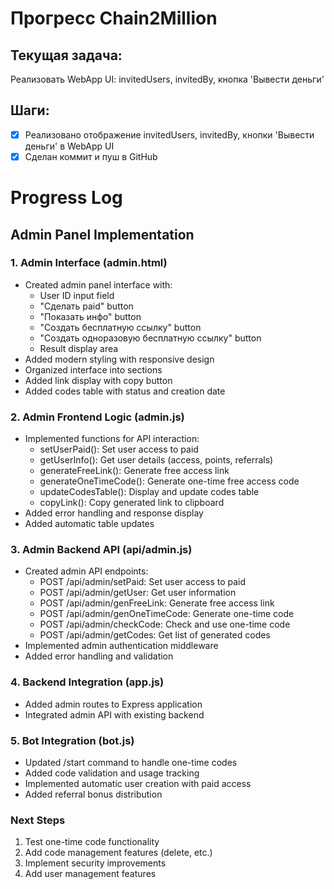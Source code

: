# Прогресс Chain2Million

## Текущая задача:
Реализовать WebApp UI: invitedUsers, invitedBy, кнопка 'Вывести деньги'

## Шаги:
- [x] Реализовано отображение invitedUsers, invitedBy, кнопки 'Вывести деньги' в WebApp UI
- [x] Сделан коммит и пуш в GitHub 

# Progress Log

## Admin Panel Implementation

### 1. Admin Interface (admin.html)
- Created admin panel interface with:
  - User ID input field
  - "Сделать paid" button
  - "Показать инфо" button
  - "Создать бесплатную ссылку" button
  - "Создать одноразовую бесплатную ссылку" button
  - Result display area
- Added modern styling with responsive design
- Organized interface into sections
- Added link display with copy button
- Added codes table with status and creation date

### 2. Admin Frontend Logic (admin.js)
- Implemented functions for API interaction:
  - setUserPaid(): Set user access to paid
  - getUserInfo(): Get user details (access, points, referrals)
  - generateFreeLink(): Generate free access link
  - generateOneTimeCode(): Generate one-time free access code
  - updateCodesTable(): Display and update codes table
  - copyLink(): Copy generated link to clipboard
- Added error handling and response display
- Added automatic table updates

### 3. Admin Backend API (api/admin.js)
- Created admin API endpoints:
  - POST /api/admin/setPaid: Set user access to paid
  - POST /api/admin/getUser: Get user information
  - POST /api/admin/genFreeLink: Generate free access link
  - POST /api/admin/genOneTimeCode: Generate one-time code
  - POST /api/admin/checkCode: Check and use one-time code
  - POST /api/admin/getCodes: Get list of generated codes
- Implemented admin authentication middleware
- Added error handling and validation

### 4. Backend Integration (app.js)
- Added admin routes to Express application
- Integrated admin API with existing backend

### 5. Bot Integration (bot.js)
- Updated /start command to handle one-time codes
- Added code validation and usage tracking
- Implemented automatic user creation with paid access
- Added referral bonus distribution

### Next Steps
1. Test one-time code functionality
2. Add code management features (delete, etc.)
3. Implement security improvements
4. Add user management features 
